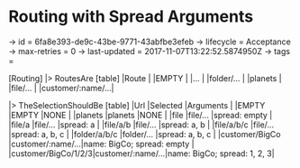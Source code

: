 # Routing with Spread Arguments

-> id = 6fa8e393-de9c-43be-9771-43abfbe3efeb
-> lifecycle = Acceptance
-> max-retries = 0
-> last-updated = 2017-11-07T13:22:52.5874950Z
-> tags = 

[Routing]
|> RoutesAre
    [table]
    |Route             |
    |EMPTY             |
    |...               |
    |folder/...        |
    |planets           |
    |file/...          |
    |customer/:name/...|

|> TheSelectionShouldBe
    [table]
    |Url                 |Selected          |Arguments                   |
    |EMPTY               |EMPTY             |NONE                        |
    |planets             |planets           |NONE                        |
    |file                |file/...          |spread: empty               |
    |file/a              |file/...          |spread: a                   |
    |file/a/b            |file/...          |spread: a, b                |
    |file/a/b/c          |file/...          |spread: a, b, c             |
    |folder/a/b/c        |folder/...        |spread: a, b, c             |
    |customer/BigCo      |customer/:name/...|name: BigCo; spread: empty  |
    |customer/BigCo/1/2/3|customer/:name/...|name: BigCo; spread: 1, 2, 3|

~~~
